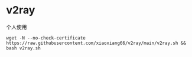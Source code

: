 # v2ray
个人使用
```
wget -N --no-check-certificate https://raw.githubusercontent.com/xiaoxiang66/v2ray/main/v2ray.sh && bash v2ray.sh
```
